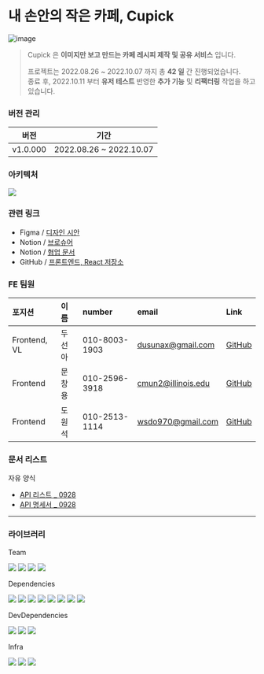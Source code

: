 # 내 손안의 작은 카페, Cupick

![image](https://user-images.githubusercontent.com/86306802/193551464-d254e52a-dc45-46a0-a991-7d0475ce5b00.png)

> Cupick 은 **이미지만 보고 만드는 카페 레시피 제작 및 공유 서비스** 입니다. <br>
> 
> 프로젝트는 2022.08.26 ~ 2022.10.07 까지 총 **42 일** 간 진행되었습니다.<br>
> 종료 후, 2022.10.11 부터 **유저 테스트** 반영한 **추가 기능** 및 **리팩터링** 작업을 하고 있습니다.

### 버전 관리

| 버전 | 기간 |
| ------- | --- |
| v1.0.000 | 2022.08.26 ~ 2022.10.07 |

### 아키텍처

<image src="https://user-images.githubusercontent.com/86306802/193556455-15aa6cc8-58e5-4825-9740-4f338a51aa0f.png" />

### 관련 링크

- Figma / [디자인 시안](https://www.figma.com/file/H0DTlyM8k8HP1fqgrmKlwR/Cupick?node-id=868%3A1196)
- Notion / [브로슈어](https://www.notion.so/24545255734e48d487e3b55da356dc4e)
- Notion / [협업 문서](https://www.notion.so/73c1cc9c739a481fa92192ba7676811f)
- GitHub / [프론트엔드, React 저장소](https://github.com/cupicks/cupicks-fe)

### FE 팀원

| 포지션 | 이름 | number | email | Link |
| :---- | :---- | :---- | :---- | :---- |
| Frontend, VL | 두선아 | 010-8003-1903 | dusunax@gmail.com | [GitHub](https://github.com/dusunax) |
| Frontend | 문창용 | 010-2596-3918 | cmun2@illinois.edu | [GitHub](https://github.com/cmun2) |
| Frontend | 도원석 | 010-2513-1114 | wsdo970@gmail.com | [GitHub](https://github.com/wonseok-do) |

### 문서 리스트

자유 양식

- [API 리스트 _ 0928](https://www.notion.so/API-_-0928-158b92d9cf6e4601b4c0b04c22513cbb)
- [API 명세서 _ 0928](https://www.notion.so/API-_-0928-ce1db36c2fa7491f8fec700be56cc45f)

---

### 라이브러리

Team

<img src="https://img.shields.io/badge/Husky-3766AB?style=flat-square&logo=Python&logoColor=white"/></a>
<img src="https://img.shields.io/badge/Prettier-3766AB?style=flat-square&logo=Python&logoColor=white"/></a>
<img src="https://img.shields.io/badge/Lint_staged-3766AB?style=flat-square&logo=Python&logoColor=white"/></a>
<img src="https://img.shields.io/badge/GitHub_Action-2088FF?style=flat-square&logo=GitHub Actions&logoColor=white"/></a>

Dependencies

<img src="https://img.shields.io/badge/React-61DAFB?style=flat-square&logo=React&logoColor=white"/></a>
<img src="https://img.shields.io/badge/React Hook Form-EC5990?style=flat-square&logo=ReactHookForm&logoColor=white"/></a>
<img src="https://img.shields.io/badge/React_Intersection_Observer-CB3837?style=flat-square&logo=npm&logoColor=white"/></a>
<img src="https://img.shields.io/badge/React_Jwt-CB3837?style=flat-square&logo=npm&logoColor=white"/></a>
<img src="https://img.shields.io/badge/React_Slick-CB3837?style=flat-square&logo=npm&logoColor=white"/></a>
<img src="https://img.shields.io/badge/styled components-DB7093?style=flat-square&logo=styled-components&logoColor=white"/></a>
<img src="https://img.shields.io/badge/npm-CB3837?style=flat-square&logo=npm&logoColor=white"/></a>
<img src="https://img.shields.io/badge/Axios-5A29E4?style=flat-square&logo=Axios&logoColor=white"/></a>

DevDependencies

<img src="https://img.shields.io/badge/Vite-646CFF?style=flat-square&logo=Vite&logoColor=white"/></a>
<img src="https://img.shields.io/badge/Google Analytics-E37400?style=flat-square&logo=Google Analytics&logoColor=white"/></a>
<img src="https://img.shields.io/badge/Lighthouse-F44B21?style=flat-square&logo=Lighthouse&logoColor=white"/></a>

Infra

<img src="https://img.shields.io/badge/NGINX-009639?style=flat-square&logo=NGINX&logoColor=white"/></a>
<img src="https://img.shields.io/badge/NGINX_Amplify-009639?style=flat-square&logo=NGINX&logoColor=white"/></a>
<img src="https://img.shields.io/badge/Fail2Ban-000000?style=flat-square"/></a>
